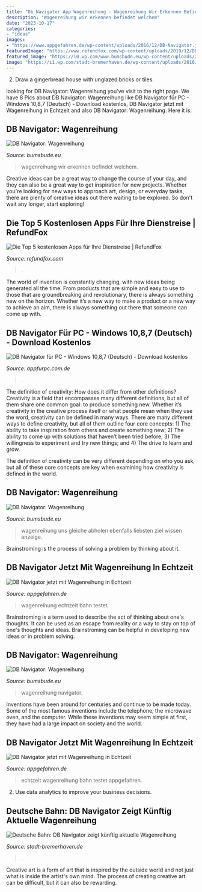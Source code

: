 ```yaml
---
title: "Db Navigator App Wagenreihung - Wagenreihung Wir Erkennen Befindet Welchem"
description: "Wagenreihung wir erkennen befindet welchem"
date: "2023-10-17"
categories:
- "ideas"
images:
- "https://www.appgefahren.de/wp-content/uploads/2016/12/DB-Navigator.jpg"
featuredImage: "https://www.refundfox.com/wp-content/uploads/2019/12/DB-Navigator_2.png"
featured_image: "https://i0.wp.com/www.bumsbude.eu/wp-content/uploads/2018/02/9C3AAEAD-1108-438E-AF00-735A2AB559C4.jpeg?resize=250%2C257"
image: "https://i1.wp.com/stadt-bremerhaven.de/wp-content/uploads/2016/10/bahnreihung.jpg?resize=600%2C424&amp;ssl=1"
---
```



2. Draw a gingerbread house with unglazed bricks or tiles.

	

		
looking for DB Navigator: Wagenreihung you've visit to the right page. We have 8 Pics about DB Navigator: Wagenreihung like DB Navigator für PC - Windows 10,8,7 (Deutsch) - Download kostenlos, DB Navigator jetzt mit Wagenreihung in Echtzeit and also DB Navigator: Wagenreihung. Here it is:
		
    
## DB Navigator: Wagenreihung

<img loading=lazy src="https://i1.wp.com/www.bumsbude.eu/wp-content/uploads/2018/02/FA744092-43BF-4AA5-B4A3-C6D5C29B0886.jpeg?resize=600%2C948" onerror="this.onerror=null;this.src='https://tse4.mm.bing.net/th?id=OIP.ZafOuqvzHaawUwCYgV4LjQHaLs&amp;pid=15.1';" alt="DB Navigator: Wagenreihung">

_Source: bumsbude.eu_

>wagenreihung wir erkennen befindet welchem. 

	

Creative ideas can be a great way to change the course of your day, and they can also be a great way to get inspiration for new projects. Whether you're looking for new ways to approach art, design, or everyday tasks, there are plenty of creative ideas out there waiting to be explored. So don't wait any longer, start exploring!

    
## Die Top 5 Kostenlosen Apps Für Ihre Dienstreise | RefundFox

<img loading=lazy src="https://www.refundfox.com/wp-content/uploads/2019/12/DB-Navigator_2.png" onerror="this.onerror=null;this.src='https://tse3.mm.bing.net/th?id=OIP.Wh_CuDR3U-GlwTHbHtA76wHaPI&amp;pid=15.1';" alt="Die Top 5 kostenlosen Apps für Ihre Dienstreise | RefundFox">

_Source: refundfox.com_

>. 

	

The world of invention is constantly changing, with new ideas being generated all the time. From products that are simple and easy to use to those that are groundbreaking and revolutionary, there is always something new on the horizon. Whether it’s a new way to make a product or a new way to achieve an aim, there is always something out there that someone can come up with.

    
## DB Navigator Für PC - Windows 10,8,7 (Deutsch) - Download Kostenlos

<img loading=lazy src="https://is4-ssl.mzstatic.com/image/thumb/Purple113/v4/68/3e/c4/683ec45f-041c-53c4-68cc-f61aa175f0a6/pr_source.png/696x696bb.png" onerror="this.onerror=null;this.src='https://tse4.mm.bing.net/th?id=OIP.Y4QIkD3K0OjSnhY5GrDcCwAAAA&amp;pid=15.1';" alt="DB Navigator für PC - Windows 10,8,7 (Deutsch) - Download kostenlos">

_Source: appfurpc.com.de_

>. 

	

The definition of creativity: How does it differ from other definitions?
Creativity is a field that encompasses many different definitions, but all of them share one common goal: to produce something new. Whether it’s creativity in the creative process itself or what people mean when they use the word, creativity can be defined in many ways. 
There are many different ways to define creativity, but all of them outline four core concepts: 1) The ability to take inspiration from others and create something new; 2) The ability to come up with solutions that haven’t been tried before; 3) The willingness to experiment and try new things; and 4) The drive to learn and grow. 

The definition of creativity can be very different depending on who you ask, but all of these core concepts are key when examining how creativity is defined in the world.

    
## DB Navigator: Wagenreihung

<img loading=lazy src="https://i0.wp.com/www.bumsbude.eu/wp-content/uploads/2018/02/9C3AAEAD-1108-438E-AF00-735A2AB559C4.jpeg?resize=250%2C257" onerror="this.onerror=null;this.src='https://tse3.mm.bing.net/th?id=OIP.vW3RsoXnX9erGDGb7HLlUwAAAA&amp;pid=15.1';" alt="DB Navigator: Wagenreihung">

_Source: bumsbude.eu_

>wagenreihung uns gleiche abholen ebenfalls liebsten ziel wissen anzeige. 

	

Brainstroming is the process of solving a problem by thinking about it.

    
## DB Navigator Jetzt Mit Wagenreihung In Echtzeit

<img loading=lazy src="https://www.appgefahren.de/wp-content/uploads/2016/12/DB-Navigator-768x453.jpg" onerror="this.onerror=null;this.src='https://tse3.mm.bing.net/th?id=OIP.n0yKtsbKlFIChw7WEdYbPgHaEX&amp;pid=15.1';" alt="DB Navigator jetzt mit Wagenreihung in Echtzeit">

_Source: appgefahren.de_

>wagenreihung echtzeit bahn testet. 

	

Brainstroming is a term used to describe the act of thinking about one's thoughts. It can be used as an escape from reality or a way to stay on top of one's thoughts and ideas. Brainstroming can be helpful in developing new ideas or in problem solving.

    
## DB Navigator: Wagenreihung

<img loading=lazy src="https://i1.wp.com/www.bumsbude.eu/wp-content/uploads/2018/02/7014BB49-1E6F-48A5-BE5C-6E7F35B3DDE6.jpeg?w=1124&amp;ssl=1" onerror="this.onerror=null;this.src='https://tse4.mm.bing.net/th?id=OIP.SUZHZn3v2Hbk9VA9KsoRHQHaHS&amp;pid=15.1';" alt="DB Navigator: Wagenreihung">

_Source: bumsbude.eu_

>wagenreihung navigator. 

	

Inventions have been around for centuries and continue to be made today. Some of the most famous inventions include the telephone, the microwave oven, and the computer. While these inventions may seem simple at first, they have had a large impact on society and the world.

    
## DB Navigator Jetzt Mit Wagenreihung In Echtzeit

<img loading=lazy src="https://www.appgefahren.de/wp-content/uploads/2016/12/DB-Navigator.jpg" onerror="this.onerror=null;this.src='https://tse4.mm.bing.net/th?id=OIP.8Czf_GNgAGbKeGa0-xNRewHaEX&amp;pid=15.1';" alt="DB Navigator jetzt mit Wagenreihung in Echtzeit">

_Source: appgefahren.de_

>echtzeit wagenreihung bahn testet appgefahren. 

	

2. Use data analytics to improve your business decisions.

    
## Deutsche Bahn: DB Navigator Zeigt Künftig Aktuelle Wagenreihung

<img loading=lazy src="https://i1.wp.com/stadt-bremerhaven.de/wp-content/uploads/2016/10/bahnreihung.jpg?resize=600%2C424&amp;ssl=1" onerror="this.onerror=null;this.src='https://tse4.mm.bing.net/th?id=OIP.HJweLNprbTcs44sXp_m5YwHaFO&amp;pid=15.1';" alt="Deutsche Bahn: DB Navigator zeigt künftig aktuelle Wagenreihung">

_Source: stadt-bremerhaven.de_

>. 

	

Creative art is a form of art that is inspired by the outside world and not just what is inside the artist's own mind. The process of creating creative art can be difficult, but it can also be rewarding.


